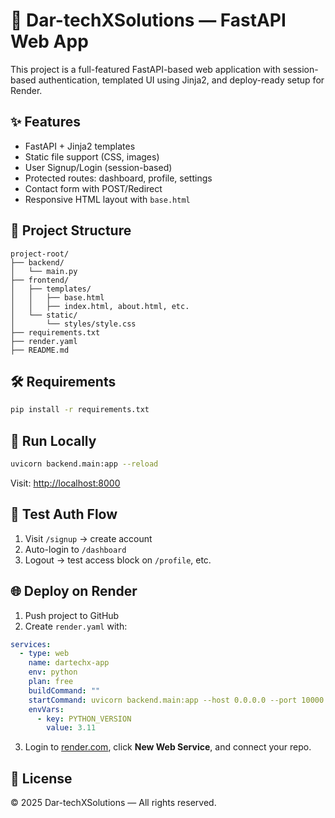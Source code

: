 # 🚀 Dar-techXSolutions — FastAPI Web App

This project is a full-featured FastAPI-based web application with session-based authentication, templated UI using Jinja2, and deploy-ready setup for Render.

## ✨ Features

* FastAPI + Jinja2 templates
* Static file support (CSS, images)
* User Signup/Login (session-based)
* Protected routes: dashboard, profile, settings
* Contact form with POST/Redirect
* Responsive HTML layout with `base.html`

## 📁 Project Structure

```
project-root/
├── backend/
│   └── main.py
├── frontend/
│   ├── templates/
│   │   ├── base.html
│   │   ├── index.html, about.html, etc.
│   └── static/
│       └── styles/style.css
├── requirements.txt
├── render.yaml
├── README.md
```

## 🛠 Requirements

```bash
pip install -r requirements.txt
```

## 🚀 Run Locally

```bash
uvicorn backend.main:app --reload
```

Visit: [http://localhost:8000](http://localhost:8000)

## 🧪 Test Auth Flow

1. Visit `/signup` → create account
2. Auto-login to `/dashboard`
3. Logout → test access block on `/profile`, etc.

## 🌐 Deploy on Render

1. Push project to GitHub
2. Create `render.yaml` with:

```yaml
services:
  - type: web
    name: dartechx-app
    env: python
    plan: free
    buildCommand: ""
    startCommand: uvicorn backend.main:app --host 0.0.0.0 --port 10000
    envVars:
      - key: PYTHON_VERSION
        value: 3.11
```

3. Login to [render.com](https://render.com), click **New Web Service**, and connect your repo.

## 🧩 License

© 2025 Dar-techXSolutions — All rights reserved.
